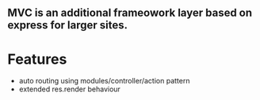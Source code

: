 ## MVC is an additional frameowork layer based on express for larger sites.

# Features
- auto routing using modules/controller/action pattern
- extended res.render behaviour